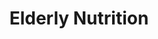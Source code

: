--- 
title: Elderly  Nutrition
tag: "edition #15"
image: /images/lionels-world/Poster-15.jpg
description: Nutrition is directly proportional to good health. Nutrition in women, children and sportsmen, celebrities for various fitness needs are much stressed aspect.
content:
  - Nutrition is directly proportional to good health. Nutrition in women, children and sportsmen, celebrities for various fitness needs are much stressed aspect.

  - However when it comes to nutrition in elderly it has very less importance as there is no significant changes noticed. Nutritional needs of elderly are one of the most important aspects as their other care needs.

  - Majority of older adults are malnourished not necessarily because of poverty. Many urban, financially sound elderly who can afford good food fall under malnourishment due to undereating, eating disorders, physical inability to swallow, wrong choices of food, lack of support systems, and stubbornness about choices of food, etc. Also, many of the elderly who are on multiple medications suffer with contra indications due to medicine to food interactions.

  - A close monitoring for intake of nutrition is paramount for the elderly to keep them in the pink of health.

  - Evaluating the physical changes, like weight loss, droopy dry skin, change in skin color, fatigue, any other changes should be noted and see if it is directly associated to nutrition, one can seek any professional help for the same.

  - Physical disability affecting the intake can also be considered seriously. Not being able to pick up food can tamper with adequate intakes. Lack of appetite or mood swings, onset of mental health conditions can also take a toll on nutrition intake which needs close monitoring.

  - Degenerative neurological conditions such as dementia or Alzheimer’s disease can also adversely affect nutritional intake. Patients with these conditions lose immediate history and tend to forget that they had food, which may result in  overeating or hallucinating that they already had, feeling of fullness may encourage patients to abstain from eating this can also lead to lack of nutrition.

  - Change in eating habits whether it is quantity or selection of food has to be closely monitored in elderly to ensure seniors get the right nutrition and their health is kept intact. 
---